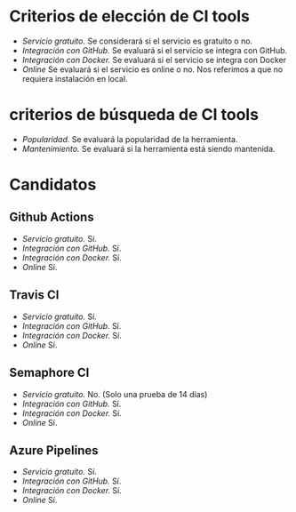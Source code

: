 # Criterios de elección de CI tools

- *Servicio gratuito.* Se considerará si el servicio es gratuito o no.
- *Integración con GitHub.* Se evaluará si el servicio se integra con GitHub.
- *Integración con Docker.* Se evaluará si el servicio se integra con Docker
- *Online* Se evaluará si el servicio es online o no. Nos referimos a que no requiera instalación en local.

#  criterios de búsqueda de CI tools

- *Popularidad.* Se evaluará la popularidad de la herramienta.
- *Mantenimiento.* Se evaluará si la herramienta está siendo mantenida.

# Candidatos

## Github Actions

- *Servicio gratuito.* Sí.
- *Integración con GitHub.* Sí.
- *Integración con Docker.* Sí.
- *Online* Sí.

## Travis CI

- *Servicio gratuito.* Sí.
- *Integración con GitHub.* Sí.
- *Integración con Docker.* Sí.
- *Online* Sí. 

## Semaphore CI

- *Servicio gratuito.* No. (Solo una prueba de 14 días)
- *Integración con GitHub.* Sí.
- *Integración con Docker.* Sí.
- *Online* Sí.

## Azure Pipelines

- *Servicio gratuito.* Sí.
- *Integración con GitHub.* Sí.
- *Integración con Docker.* Sí.
- *Online* Sí.